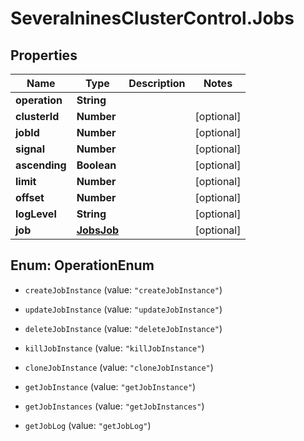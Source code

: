 # SeveralninesClusterControl.Jobs

## Properties

Name | Type | Description | Notes
------------ | ------------- | ------------- | -------------
**operation** | **String** |  | 
**clusterId** | **Number** |  | [optional] 
**jobId** | **Number** |  | [optional] 
**signal** | **Number** |  | [optional] 
**ascending** | **Boolean** |  | [optional] 
**limit** | **Number** |  | [optional] 
**offset** | **Number** |  | [optional] 
**logLevel** | **String** |  | [optional] 
**job** | [**JobsJob**](JobsJob.md) |  | [optional] 



## Enum: OperationEnum


* `createJobInstance` (value: `"createJobInstance"`)

* `updateJobInstance` (value: `"updateJobInstance"`)

* `deleteJobInstance` (value: `"deleteJobInstance"`)

* `killJobInstance` (value: `"killJobInstance"`)

* `cloneJobInstance` (value: `"cloneJobInstance"`)

* `getJobInstance` (value: `"getJobInstance"`)

* `getJobInstances` (value: `"getJobInstances"`)

* `getJobLog` (value: `"getJobLog"`)




